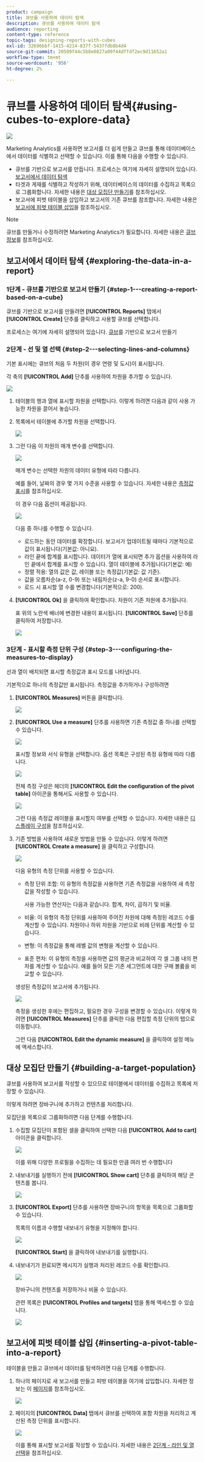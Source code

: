 ```yaml
---
product: campaign
title: 큐브를 사용하여 데이터 탐색
description: 큐브를 사용하여 데이터 탐색
audience: reporting
content-type: reference
topic-tags: designing-reports-with-cubes
exl-id: 32696bbf-1415-4214-837f-5437fdb8b4d4
source-git-commit: 20509f44c5b8e0827a09f44dffdf2ec9d11652a1
workflow-type: tm+mt
source-wordcount: '956'
ht-degree: 2%

---
```


# 큐브를 사용하여 데이터 탐색{#using-cubes-to-explore-data}

![](../../assets/common.svg)

Marketing Analytics를 사용하면 보고서를 더 쉽게 만들고 큐브를 통해 데이터베이스에서 데이터를 식별하고 선택할 수 있습니다. 이를 통해 다음을 수행할 수 있습니다.

* 큐브를 기반으로 보고서를 만듭니다. 프로세스는 여기에 자세히 설명되어 있습니다. [보고서에서 데이터 탐색](#exploring-the-data-in-a-report)
* 타겟과 게재를 식별하고 작성하기 위해, 데이터베이스의 데이터를 수집하고 목록으로 그룹화합니다. 자세한 내용은 [대상 모집단 만들기](#building-a-target-population)를 참조하십시오.
* 보고서에 피벗 테이블을 삽입하고 보고서의 기존 큐브를 참조합니다. 자세한 내용은 [보고서에 피벗 테이블 삽입](#inserting-a-pivot-table-into-a-report)을 참조하십시오.

>[!NOTE]
>
>큐브를 만들거나 수정하려면 Marketing Analytics가 필요합니다. 자세한 내용은 [큐브 정보](../../reporting/using/about-cubes.md)를 참조하십시오.

## 보고서에서 데이터 탐색 {#exploring-the-data-in-a-report}

### 1단계 - 큐브를 기반으로 보고서 만들기 {#step-1---creating-a-report-based-on-a-cube}

큐브를 기반으로 보고서를 만들려면 **[!UICONTROL Reports]** 탭에서 **[!UICONTROL Create]** 단추를 클릭하고 사용할 큐브를 선택합니다.

프로세스는 여기에 자세히 설명되어 있습니다. [큐브](../../reporting/using/creating-indicators.md#creating-a-report-based-on-a-cube)를 기반으로 보고서 만들기

### 2단계 - 선 및 열 선택 {#step-2---selecting-lines-and-columns}

기본 표시에는 큐브의 처음 두 차원(이 경우 연령 및 도시)이 표시됩니다.

각 축의 **[!UICONTROL Add]** 단추를 사용하여 차원을 추가할 수 있습니다.

![](assets/s_advuser_cube_in_report_03.png)

1. 테이블의 행과 열에 표시할 차원을 선택합니다. 이렇게 하려면 다음과 같이 사용 가능한 차원을 끌어서 놓습니다.
1. 목록에서 테이블에 추가할 차원을 선택합니다.

   ![](assets/s_advuser_cube_in_report_04.png)

1. 그런 다음 이 차원의 매개 변수를 선택합니다.

   ![](assets/s_advuser_cube_in_report_04b.png)

   매개 변수는 선택한 차원의 데이터 유형에 따라 다릅니다.

   예를 들어, 날짜의 경우 몇 가지 수준을 사용할 수 있습니다. 자세한 내용은 [측정값 표시](../../reporting/using/concepts-and-methodology.md#displaying-measures)를 참조하십시오.

   이 경우 다음 옵션이 제공됩니다.

   ![](assets/s_advuser_cube_in_report_config2.png)

   다음 중 하나를 수행할 수 있습니다.

   * 로드하는 동안 데이터를 확장합니다. 보고서가 업데이트될 때마다 기본적으로 값이 표시됩니다(기본값: 아니요).
   * 라인 끝에 합계를 표시합니다. 데이터가 열에 표시되면 추가 옵션을 사용하여 라인 끝에서 합계를 표시할 수 있습니다. 열이 테이블에 추가됩니다(기본값: 예)
   * 정렬 적용: 열의 값은 값, 레이블 또는 측정값(기본값: 값 기준).
   * 값을 오름차순(a-z, 0-9) 또는 내림차순(z-a, 9-0) 순서로 표시합니다.
   * 로드 시 표시할 열 수를 변경합니다(기본적으로: 200).

1. **[!UICONTROL Ok]** 을 클릭하여 확인합니다. 차원이 기존 차원에 추가됩니다.

   표 위의 노란색 배너에 변경한 내용이 표시됩니다. **[!UICONTROL Save]** 단추를 클릭하여 저장합니다.

   ![](assets/s_advuser_cube_in_report_04c.png)

### 3단계 - 표시할 측정 단위 구성 {#step-3---configuring-the-measures-to-display}

선과 열이 배치되면 표시할 측정값과 표시 모드를 나타냅니다.

기본적으로 하나의 측정값만 표시됩니다. 측정값을 추가하거나 구성하려면

1. **[!UICONTROL Measures]** 버튼을 클릭합니다.

   ![](assets/s_advuser_cube_in_report_05.png)

1. **[!UICONTROL Use a measure]** 단추를 사용하면 기존 측정값 중 하나를 선택할 수 있습니다.

   ![](assets/s_advuser_cube_in_report_08.png)

   표시할 정보와 서식 유형을 선택합니다. 옵션 목록은 구성된 측정 유형에 따라 다릅니다.

   ![](assets/s_advuser_cube_in_report_09.png)

   전체 측정 구성은 헤더의 **[!UICONTROL Edit the configuration of the pivot table]** 아이콘을 통해서도 사용할 수 있습니다.

   ![](assets/s_advuser_cube_in_report_config_02.png)

   그런 다음 측정값 레이블을 표시할지 여부를 선택할 수 있습니다. 자세한 내용은 [디스플레이 구성](../../reporting/using/concepts-and-methodology.md#configuring-the-display)을 참조하십시오.

1. 기존 방법을 사용하여 새로운 방법을 만들 수 있습니다. 이렇게 하려면 **[!UICONTROL Create a measure]** 을 클릭하고 구성합니다.

   ![](assets/s_advuser_cube_in_report_config_02a.png)

   다음 유형의 측정 단위를 사용할 수 있습니다.

   * 측정 단위 조합: 이 유형의 측정값을 사용하면 기존 측정값을 사용하여 새 측정값을 작성할 수 있습니다.

      사용 가능한 연산자는 다음과 같습니다. 합계, 차이, 곱하기 및 비율.

   * 비율: 이 유형의 측정 단위를 사용하여 주어진 차원에 대해 측정된 레코드 수를 계산할 수 있습니다. 차원이나 하위 차원을 기반으로 비례 단위를 계산할 수 있습니다.
   * 변형: 이 측정값을 통해 레벨 값의 변형을 계산할 수 있습니다.
   * 표준 편차: 이 유형의 측정을 사용하면 값의 평균과 비교하여 각 셀 그룹 내의 편차를 계산할 수 있습니다. 예를 들어 모든 기존 세그먼트에 대한 구매 볼륨을 비교할 수 있습니다.

   생성된 측정값이 보고서에 추가됩니다.

   ![](assets/s_advuser_cube_in_report_config_02b.png)

   측정을 생성한 후에는 편집하고, 필요한 경우 구성을 변경할 수 있습니다. 이렇게 하려면 **[!UICONTROL Measures]** 단추를 클릭한 다음 편집할 측정 단위의 탭으로 이동합니다.

   그런 다음 **[!UICONTROL Edit the dynamic measure]** 을 클릭하여 설정 메뉴에 액세스합니다.

## 대상 모집단 만들기 {#building-a-target-population}

큐브를 사용하여 보고서를 작성할 수 있으므로 테이블에서 데이터를 수집하고 목록에 저장할 수 있습니다.

이렇게 하려면 장바구니에 추가하고 컨텐츠를 처리합니다.

모집단을 목록으로 그룹화하려면 다음 단계를 수행합니다.

1. 수집할 모집단이 포함된 셀을 클릭하여 선택한 다음 **[!UICONTROL Add to cart]** 아이콘을 클릭합니다.

   ![](assets/s_advuser_cube_in_report_config_02c.png)

   이를 위해 다양한 프로필을 수집하는 데 필요한 만큼 여러 번 수행합니다

1. 내보내기를 실행하기 전에 **[!UICONTROL Show cart]** 단추를 클릭하여 해당 콘텐츠를 봅니다.

   ![](assets/s_advuser_cube_in_report_config_02d.png)

1. **[!UICONTROL Export]** 단추를 사용하면 장바구니의 항목을 목록으로 그룹화할 수 있습니다.

   목록의 이름과 수행할 내보내기 유형을 지정해야 합니다.

   ![](assets/s-advuser_cube_in_report_config_02e.png)

   **[!UICONTROL Start]** 을 클릭하여 내보내기를 실행합니다.

1. 내보내기가 완료되면 메시지가 실행과 처리된 레코드 수를 확인합니다.

   ![](assets/s_advuser_cube_in_report_config_02f.png)

   장바구니의 컨텐츠를 저장하거나 비울 수 있습니다.

   관련 목록은 **[!UICONTROL Profiles and targets]** 탭을 통해 액세스할 수 있습니다.

   ![](assets/s_advuser_cube_in_report_config_02g.png)

## 보고서에 피벗 테이블 삽입 {#inserting-a-pivot-table-into-a-report}

테이블을 만들고 큐브에서 데이터를 탐색하려면 다음 단계를 수행합니다.

1. 하나의 페이지로 새 보고서를 만들고 피벗 테이블을 여기에 삽입합니다. 자세한 정보는 이 [페이지](../../reporting/using/creating-a-table.md#creating-a-breakdown-or-pivot-table)를 참조하십시오.

   ![](assets/s_advuser_cube_in_report_01.png)

1. 페이지의 **[!UICONTROL Data]** 탭에서 큐브를 선택하여 포함 차원을 처리하고 계산된 측정 단위를 표시합니다.

   ![](assets/s_advuser_cube_in_report_02.png)

   이를 통해 표시할 보고서를 작성할 수 있습니다. 자세한 내용은 [2단계 - 라인 및 열 선택](#step-2---selecting-lines-and-columns)을 참조하십시오.
